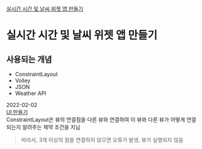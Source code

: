 [실시간 시간 및 날씨 위젯 앱 만들기](https://wikidocs.net/107909 "WikiDocs")     

실시간 시간 및 날씨 위젯 앱 만들기
==============================
## 사용되는 개념
- ConstraintLayout
- Volley
- JSON
- Weather API

2022-02-02   
[UI 만들기](https://wikidocs.net/111271)   
ConstraintLayout은 뷰의 연결점을 다른 뷰와 연결하여 이 뷰와 다른 뷰가 어떻게 연결 되는지 알려주는 제약 조건을 지님
> 따라서, 3개 이상의 점을 연결하지 않으면 오류가 발생, 뷰가 실행되지 않음 

